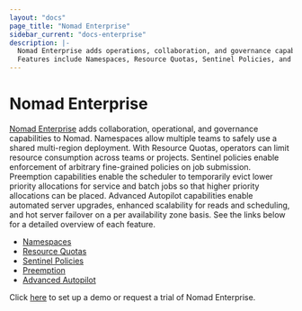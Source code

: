 ```yaml
---
layout: "docs"
page_title: "Nomad Enterprise"
sidebar_current: "docs-enterprise"
description: |-
  Nomad Enterprise adds operations, collaboration, and governance capabilities to Nomad.
  Features include Namespaces, Resource Quotas, Sentinel Policies, and Advanced Autopilot.
---
```


# Nomad Enterprise

[Nomad Enterprise](https://www.hashicorp.com/go/nomad-enterprise) adds collaboration, 
operational, and governance capabilities to Nomad. Namespaces allow multiple 
teams to safely use a shared multi-region deployment. With Resource Quotas, 
operators can limit resource consumption across teams or projects. Sentinel 
policies enable enforcement of arbitrary fine-grained policies on job submission. 
Preemption capabilities enable the scheduler to temporarily evict lower priority 
allocations for service and batch jobs so that higher priority allocations can be placed.
Advanced Autopilot capabilities enable automated server upgrades, enhanced scalability 
for reads and scheduling, and hot server failover on a per availability zone basis. See the 
links below for a detailed overview of each feature.

- [Namespaces](/docs/enterprise/namespaces/index.html)
- [Resource Quotas](/docs/enterprise/quotas/index.html)
- [Sentinel Policies](/docs/enterprise/sentinel/index.html)
- [Preemption](/docs/enterprise/preemption/index.html)
- [Advanced Autopilot](/docs/enterprise/autopilot/index.html)

Click [here](https://www.hashicorp.com/go/nomad-enterprise) to set up a demo or request a trial 
of Nomad Enterprise.


